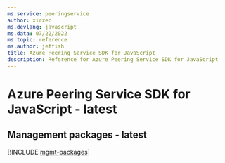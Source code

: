 ```yaml
---
ms.service: peeringservice
author: xirzec
ms.devlang: javascript
ms.data: 07/22/2022
ms.topic: reference
ms.author: jeffish
title: Azure Peering Service SDK for JavaScript
description: Reference for Azure Peering Service SDK for JavaScript
---
```

# Azure Peering Service SDK for JavaScript - latest

## Management packages - latest
[!INCLUDE [mgmt-packages](peering-service-mgmt-index.md)]
